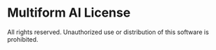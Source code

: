 # Multiform AI License

All rights reserved. Unauthorized use or distribution of this software is prohibited.